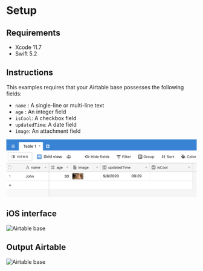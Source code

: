 #  Setup

## Requirements

* Xcode 11.7
* Swift 5.2

## Instructions

This examples requires that your Airtable base possesses the following fields:

* `name` : A single-line or multi-line text
* `age` : An integer field
* `isCool`: A checkbox field
* `updatedTime`: A date field
* `image`: An attachment field

![Airtable base](base-setup.png)

## iOS interface

![Airtable base](iOS-app.gif)

## Output Airtable

![Airtable base](airtable-interface.png)


